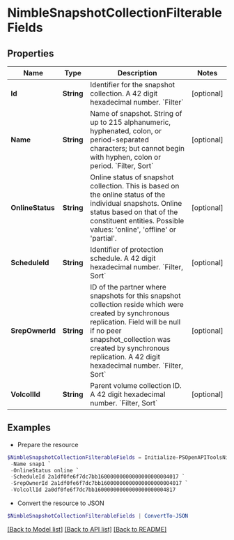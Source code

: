 # NimbleSnapshotCollectionFilterableFields
## Properties

Name | Type | Description | Notes
------------ | ------------- | ------------- | -------------
**Id** | **String** | Identifier for the snapshot collection. A 42 digit hexadecimal number. &#x60;Filter&#x60; | [optional] 
**Name** | **String** | Name of snapshot. String of up to 215 alphanumeric, hyphenated, colon, or period-separated characters; but cannot begin with hyphen, colon or period. &#x60;Filter, Sort&#x60; | [optional] 
**OnlineStatus** | **String** | Online status of snapshot collection. This is based on the online status of the individual snapshots. Online status based on that of the constituent entities. Possible values: &#39;online&#39;, &#39;offline&#39; or &#39;partial&#39;. | [optional] 
**ScheduleId** | **String** | Identifier of protection schedule. A 42 digit hexadecimal number. &#x60;Filter, Sort&#x60; | [optional] 
**SrepOwnerId** | **String** | ID of the partner where snapshots for this snapshot collection reside which were created by synchronous replication. Field will be null if no peer snapshot_collection was created by synchronous replication. A 42 digit hexadecimal number. &#x60;Filter, Sort&#x60; | [optional] 
**VolcollId** | **String** | Parent volume collection ID. A 42 digit hexadecimal number. &#x60;Filter, Sort&#x60; | [optional] 

## Examples

- Prepare the resource
```powershell
$NimbleSnapshotCollectionFilterableFields = Initialize-PSOpenAPIToolsNimbleSnapshotCollectionFilterableFields  -Id 2a0df0fe6f7dc7bb16000000000000000000004817 `
 -Name snap1 `
 -OnlineStatus online `
 -ScheduleId 2a1df0fe6f7dc7bb16000000000000000000004017 `
 -SrepOwnerId 2a1df0fe6f7dc7bb16000000000000000000004017 `
 -VolcollId 2a0df0fe6f7dc7bb16000000000000000000004817
```

- Convert the resource to JSON
```powershell
$NimbleSnapshotCollectionFilterableFields | ConvertTo-JSON
```

[[Back to Model list]](../README.md#documentation-for-models) [[Back to API list]](../README.md#documentation-for-api-endpoints) [[Back to README]](../README.md)

